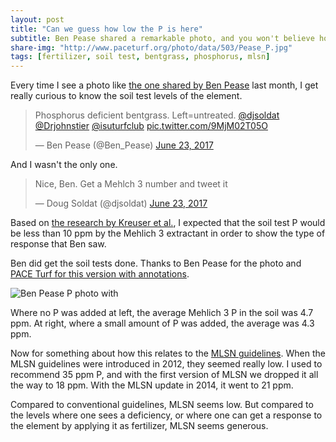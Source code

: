 ```yaml
---
layout: post
title: "Can we guess how low the P is here"
subtitle: Ben Pease shared a remarkable photo, and you won't believe how low the P is
share-img: "http://www.paceturf.org/photo/data/503/Pease_P.jpg"
tags: [fertilizer, soil test, bentgrass, phosphorus, mlsn]
---
```


Every time I see a photo like [the one shared by Ben Pease](https://twitter.com/Ben_Pease/status/878271403644116992) last month, I get really curious to know the soil test levels of the element. 

<blockquote class="twitter-tweet" data-lang="en"><p lang="en" dir="ltr">Phosphorus deficient bentgrass. Left=untreated. <a href="https://twitter.com/djsoldat">@djsoldat</a> <a href="https://twitter.com/Drjohnstier">@Drjohnstier</a> <a href="https://twitter.com/isuturfclub">@isuturfclub</a> <a href="https://t.co/9MjM02T05O">pic.twitter.com/9MjM02T05O</a></p>&mdash; Ben Pease (@Ben_Pease) <a href="https://twitter.com/Ben_Pease/status/878271403644116992">June 23, 2017</a></blockquote>
<script async src="//platform.twitter.com/widgets.js" charset="utf-8"></script>

And I wasn't the only one.

<blockquote class="twitter-tweet" data-conversation="none" data-lang="en"><p lang="en" dir="ltr">Nice, Ben. Get a Mehlch 3 number and tweet it</p>&mdash; Doug Soldat (@djsoldat) <a href="https://twitter.com/djsoldat/status/878286634697052160">June 23, 2017</a></blockquote>
<script async src="//platform.twitter.com/widgets.js" charset="utf-8"></script>

Based on [the research by Kreuser et al.](http://www.blog.asianturfgrass.com/2009/07/how-much-phosphorus-does-grass-require.html), I expected that the soil test P would be less than 10 ppm by the Mehlich 3 extractant in order to show the type of response that Ben saw.

Ben did get the soil tests done. Thanks to Ben Pease for the photo and [PACE Turf for this version with annotations](https://www.paceturf.org/photo/cultural-practices/p1745-phosphorus.html).

![Ben Pease P photo with ](http://www.paceturf.org/photo/data/503/Pease_P.jpg)

Where no P was added at left, the average Mehlich 3 P in the soil was 4.7 ppm. At right, where a small amount of P was added, the average was 4.3 ppm. 

Now for something about how this relates to the [MLSN guidelines](https://www.paceturf.org/journal/minimum_level_for_sustainable_nutrition). When the MLSN guidelines were introduced in 2012, they seemed really low. I used to recommend 35 ppm P, and with the first version of MLSN we dropped it all the way to 18 ppm. With the MLSN update in 2014, it went to 21 ppm. 

Compared to conventional guidelines, MLSN seems low. But compared to the levels where one sees a deficiency, or where one can get a response to the element by applying it as fertilizer, MLSN seems generous. 
